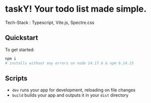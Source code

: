 # taskY! Your todo list made simple.

Tech-Stack : Typescript, Vite.js, Spectre.css

## Quickstart

To get started:

```sh
npm i
# installs without any errors on node 14.17.6 & npm 6.14.15
```

## Scripts

- `dev` runs your app for development, reloading on file changes
- `build` builds your app and outputs it in your `dist` directory